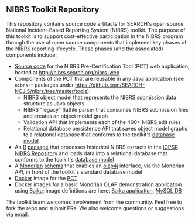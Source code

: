 ## NIBRS Toolkit Repository

This repository contains source code artifacts for SEARCH's open source
National Incident-Based Reporting System (NIBRS) toolkit. The purpose of this
toolkit is to support cost-effective participation in the NIBRS program
through the use of open source components that implement key phases of the
NIBRS reporting lifecycle.  These phases (and the associated) components
include:

* [Source code](https://github.com/SEARCH-NCJIS/nibrs/tree/master/web/nibrs-web)
for the NIBRS Pre-Certification Tool (PCT) web application, hosted at http://nibrs.search.org/nibrs-web
* Components of the PCT that are reusable in any Java application (see `nibrs-*` packages
  under https://github.com/SEARCH-NCJIS/nibrs/tree/master/tools):
  * NIBRS object model that represents the NIBRS submission data structure as
  Java objects
  * NIBRS "legacy" flatfile parser that consumes NIBRS submission files and creates
  an object model graph
  * Validation API that implements each of the 400+ NIBRS edit rules
  * Relational database persistence API that saves object model graphs to a relational
  database that conforms to the toolkit's [database model](https://github.com/SEARCH-NCJIS/nibrs/tree/master/analytics/db)
* An [R](http://r-project.org) [package](https://github.com/SEARCH-NCJIS/nibrs/tree/master/tools/r-packages/nibrs)
that processes historical NIBRS extracts in
the [ICPSR NIBRS Repository](http://www.icpsr.umich.edu/icpsrweb/NACJD/series/128) and
loads data into a relational
database that conforms to the toolkit's [database model](https://github.com/SEARCH-NCJIS/nibrs/tree/master/analytics/db)
* A [Mondrian](https://community.hds.com/docs/DOC-1009853)
[schema](https://github.com/SEARCH-NCJIS/nibrs/tree/master/analytics/mondrian)
that enables an
[olap4j](http://www.olap4j.org/) interface, via the Mondrian API, in front of the
toolkit's standard database model
* [Docker](https://www.docker.com/) image for the [PCT](https://github.com/SEARCH-NCJIS/nibrs/tree/master/web/docker/nibrs-web)
* Docker images for a basic Mondrian OLAP demonstration application using
[Saiku](https://community.meteorite.bi/); image definitions are here:
[Saiku application](https://github.com/SEARCH-NCJIS/nibrs/tree/master/analytics/docker/saiku),
[MySQL DB](https://github.com/SEARCH-NCJIS/nibrs/tree/master/analytics/docker/db)

The toolkit team welcomes involvement from the community.  Feel free to fork the
repo and submit PRs.  We also welcome questions or suggestions via
[email](mailto:nibrs@search.org).
